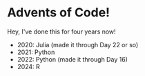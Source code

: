 # Advents of Code!

Hey, I've done this for four years now!

- 2020: Julia (made it through Day 22 or so)
- 2021: Python
- 2022: Python (made it through Day 16)
- 2024: R
